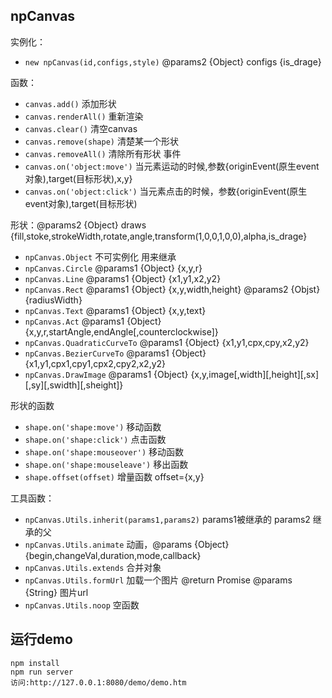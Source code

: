 ## npCanvas

实例化：
 * `new npCanvas(id,configs,style)` @params2 {Object} configs {is_drage}

函数：
 * `canvas.add()` 添加形状
 * `canvas.renderAll()` 重新渲染
 * `canvas.clear()` 清空canvas
 * `canvas.remove(shape)` 清楚某一个形状
 * `canvas.removeAll()` 清除所有形状
事件
 * `canvas.on('object:move')` 当元素运动的时候,参数{originEvent(原生event对象),target(目标形状),x,y}
 * `canvas.on('object:click')` 当元素点击的时候，参数{originEvent(原生event对象),target(目标形状)

形状：@params2 {Object} draws {fill,stoke,strokeWidth,rotate,angle,transform(1,0,0,1,0,0),alpha,is_drage}
 * `npCanvas.Object` 不可实例化 用来继承
 * `npCanvas.Circle` @params1 {Object} {x,y,r}
 * `npCanvas.Line` @params1 {Object} {x1,y1,x2,y2}
 * `npCanvas.Rect` @params1 {Object} {x,y,width,height} @params2 {Objst} {radiusWidth}
 * `npCanvas.Text` @params1 {Object} {x,y,text}
 * `npCanvas.Act` @params1 {Object} {x,y,r,startAngle,endAngle[,counterclockwise]}
 * `npCanvas.QuadraticCurveTo` @params1 {Object} {x1,y1,cpx,cpy,x2,y2}
 * `npCanvas.BezierCurveTo` @params1 {Object} {x1,y1,cpx1,cpy1,cpx2,cpy2,x2,y2}
 * `npCanvas.DrawImage` @params1 {Object} {x,y,image[,width][,height][,sx][,sy][,swidth][,sheight]}

形状的函数
 * `shape.on('shape:move')` 移动函数
 * `shape.on('shape:click')` 点击函数
 * `shape.on('shape:mouseover')` 移动函数
 * `shape.on('shape:mouseleave')` 移出函数
 * `shape.offset(offset)` 增量函数 offset={x,y}

工具函数：
 * `npCanvas.Utils.inherit(params1,params2)` params1被继承的 params2 继承的父
 * `npCanvas.Utils.animate` 动画，@params {Object} {begin,changeVal,duration,mode,callback}
 * `npCanvas.Utils.extends` 合并对象
 * `npCanvas.Utils.formUrl` 加载一个图片 @return Promise @params {String} 图片url
 * `npCanvas.Utils.noop` 空函数


## 运行demo

    npm install
    npm run server
    访问:http://127.0.0.1:8080/demo/demo.htm
